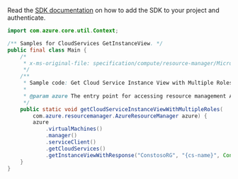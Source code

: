 Read the [SDK documentation](https://github.com/Azure/azure-sdk-for-java/blob/azure-resourcemanager_2.10.0/sdk/resourcemanager/azure-resourcemanager/README.md) on how to add the SDK to your project and authenticate.

```java
import com.azure.core.util.Context;

/** Samples for CloudServices GetInstanceView. */
public final class Main {
    /*
     * x-ms-original-file: specification/compute/resource-manager/Microsoft.Compute/stable/2021-03-01/examples/GetCloudServiceInstanceViewWithMultiRole.json
     */
    /**
     * Sample code: Get Cloud Service Instance View with Multiple Roles.
     *
     * @param azure The entry point for accessing resource management APIs in Azure.
     */
    public static void getCloudServiceInstanceViewWithMultipleRoles(
        com.azure.resourcemanager.AzureResourceManager azure) {
        azure
            .virtualMachines()
            .manager()
            .serviceClient()
            .getCloudServices()
            .getInstanceViewWithResponse("ConstosoRG", "{cs-name}", Context.NONE);
    }
}
```
